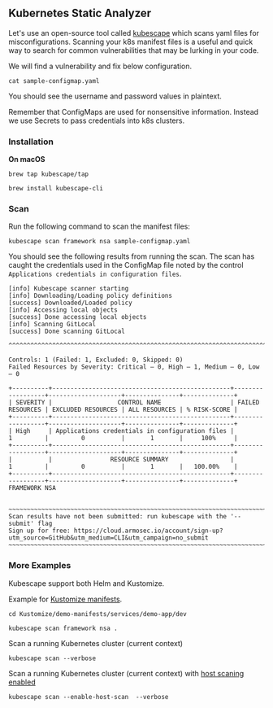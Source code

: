 ## Kubernetes Static Analyzer

Let's use an open-source tool called [kubescape](https://github.com/kubescape/kubescape) which scans yaml files for misconfigurations. Scanning your k8s manifest files is a useful and quick way to search for common vulnerabilities that may be lurking in your code.

We will find a vulnerability and fix below configuration.

```
cat sample-configmap.yaml
```
You should see the username and password values in plaintext.

Remember that ConfigMaps are used for nonsensitive information. Instead we use Secrets to pass credentials into k8s clusters.

### Installation
**On macOS**
```
brew tap kubescape/tap

brew install kubescape-cli
```

### Scan

Run the following command to scan the manifest files:
```
kubescape scan framework nsa sample-configmap.yaml
```

You should see the following results from running the scan. The scan has caught the credentials used in the ConfigMap file noted by the control `Applications credentials in configuration files`.

```
[info] Kubescape scanner starting
[info] Downloading/Loading policy definitions
[success] Downloaded/Loaded policy
[info] Accessing local objects
[success] Done accessing local objects
[info] Scanning GitLocal
[success] Done scanning GitLocal

^^^^^^^^^^^^^^^^^^^^^^^^^^^^^^^^^^^^^^^^^^^^^^^^^^^^^^^^^^^^^^^^^^^^^^^^^^^^^^^^

Controls: 1 (Failed: 1, Excluded: 0, Skipped: 0)
Failed Resources by Severity: Critical — 0, High — 1, Medium — 0, Low — 0

+----------+-------------------------------------------------+------------------+--------------------+---------------+--------------+
| SEVERITY |                  CONTROL NAME                   | FAILED RESOURCES | EXCLUDED RESOURCES | ALL RESOURCES | % RISK-SCORE |
+----------+-------------------------------------------------+------------------+--------------------+---------------+--------------+
| High     | Applications credentials in configuration files |        1         |         0          |       1       |     100%     |
+----------+-------------------------------------------------+------------------+--------------------+---------------+--------------+
|          |                RESOURCE SUMMARY                 |        1         |         0          |       1       |   100.00%    |
+----------+-------------------------------------------------+------------------+--------------------+---------------+--------------+
FRAMEWORK NSA


~~~~~~~~~~~~~~~~~~~~~~~~~~~~~~~~~~~~~~~~~~~~~~~~~~~~~~~~~~~~~~~~~~~~~~~~~~~
Scan results have not been submitted: run kubescape with the '--submit' flag
Sign up for free: https://cloud.armosec.io/account/sign-up?utm_source=GitHub&utm_medium=CLI&utm_campaign=no_submit
~~~~~~~~~~~~~~~~~~~~~~~~~~~~~~~~~~~~~~~~~~~~~~~~~~~~~~~~~~~~~~~~~~~~~~~~~~~
```

### More Examples
Kubescape support both Helm and Kustomize.

Example for [Kustomize manifests](https://github.com/wadexu007/learning_by_doing/tree/main/Kustomize/demo-manifests/services/demo-app/dev).
```
cd Kustomize/demo-manifests/services/demo-app/dev

kubescape scan framework nsa .
```

Scan a running Kubernetes cluster (current context)
```
kubescape scan --verbose
```

Scan a running Kubernetes cluster (current context) with [host scaning enabled](https://hub.armosec.io/docs/host-sensor?utm_source=github&utm_medium=repository)
```
kubescape scan --enable-host-scan  --verbose
```

<br>
